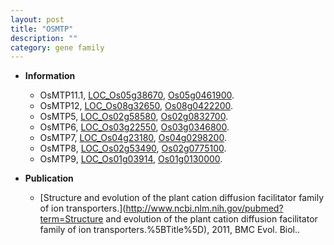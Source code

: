 ```yaml
---
layout: post
title: "OSMTP"
description: ""
category: gene family
---
```


* **Information**  
    + OsMTP11.1, [LOC_Os05g38670](http://rice.uga.edu/cgi-bin/ORF_infopage.cgi?orf=LOC_Os05g38670), [Os05g0461900](https://rapdb.dna.affrc.go.jp/locus/?name=Os05g0461900).
    + OsMTP12, [LOC_Os08g32650](http://rice.uga.edu/cgi-bin/ORF_infopage.cgi?orf=LOC_Os08g32650), [Os08g0422200](https://rapdb.dna.affrc.go.jp/locus/?name=Os08g0422200).
    + OsMTP5, [LOC_Os02g58580](http://rice.uga.edu/cgi-bin/ORF_infopage.cgi?orf=LOC_Os02g58580), [Os02g0832700](https://rapdb.dna.affrc.go.jp/locus/?name=Os02g0832700).
    + OsMTP6, [LOC_Os03g22550](http://rice.uga.edu/cgi-bin/ORF_infopage.cgi?orf=LOC_Os03g22550), [Os03g0346800](https://rapdb.dna.affrc.go.jp/locus/?name=Os03g0346800).
    + OsMTP7, [LOC_Os04g23180](http://rice.uga.edu/cgi-bin/ORF_infopage.cgi?orf=LOC_Os04g23180), [Os04g0298200](https://rapdb.dna.affrc.go.jp/locus/?name=Os04g0298200).
    + OsMTP8, [LOC_Os02g53490](http://rice.uga.edu/cgi-bin/ORF_infopage.cgi?orf=LOC_Os02g53490), [Os02g0775100](https://rapdb.dna.affrc.go.jp/locus/?name=Os02g0775100).
    + OsMTP9, [LOC_Os01g03914](http://rice.uga.edu/cgi-bin/ORF_infopage.cgi?orf=LOC_Os01g03914), [Os01g0130000](https://rapdb.dna.affrc.go.jp/locus/?name=Os01g0130000).

* **Publication**  
    + [Structure and evolution of the plant cation diffusion facilitator family of ion transporters.](http://www.ncbi.nlm.nih.gov/pubmed?term=Structure and evolution of the plant cation diffusion facilitator family of ion transporters.%5BTitle%5D), 2011, BMC Evol. Biol..


